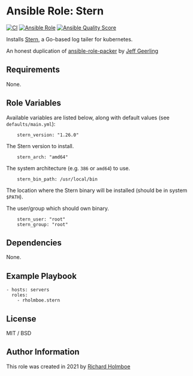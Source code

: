 # Ansible Role: Stern

[![CI](https://github.com/rholmboe/ansible-role-stern/actions/workflows/ci.yml/badge.svg)](https://github.com/rholmboe/ansible-role-stern/actions/workflows/ci.yml)
[![Ansible Role](https://img.shields.io/ansible/role/57220?logo=ansible)](https://galaxy.ansible.com/rholmboe/stern)
[![Ansible Quality Score](https://img.shields.io/ansible/quality/57220?logo=ansible)](https://galaxy.ansible.com/rholmboe/stern)

Installs [Stern](https://github.com/stern/stern), a Go-based log tailer for kubernetes.

An honest duplication of [ansible-role-packer](https://github.com/geerlingguy/ansible-role-packer/) by [Jeff Geerling](https://www.jeffgeerling.com/)

## Requirements

None.

## Role Variables

Available variables are listed below, along with default values (see `defaults/main.yml`):

```
    stern_version: "1.26.0"
```

The Stern version to install.

```
    stern_arch: "amd64"
```

The system architecture (e.g. `386` or `amd64`) to use.

```
    stern_bin_path: /usr/local/bin
```

The location where the Stern binary will be installed (should be in system `$PATH`).

The user/group which should own binary.

```
    stern_user: "root"
    stern_group: "root"
```

## Dependencies

None.

## Example Playbook

    - hosts: servers
      roles:
        - rholmboe.stern

## License

MIT / BSD

## Author Information

This role was created in 2021 by [Richard Holmboe](https://about.me/rholmboe)
